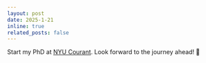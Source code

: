 ```yaml
---
layout: post
date: 2025-1-21
inline: true
related_posts: false
---
```

Start my PhD at [NYU Courant](https://cs.nyu.edu/home/index.html). Look forward to the journey ahead! 🗽
